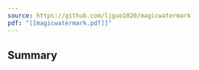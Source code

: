 ```yaml
---
source: https://github.com/ljguo1020/magicwatermark
pdf: "[[magicwatermark.pdf]]"
---
```


## Summary

```md

```

```md

```
